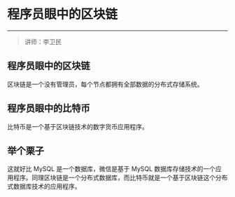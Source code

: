 # 程序员眼中的区块链

---

> 讲师：李卫民

## 程序员眼中的区块链

区块链是一个没有管理员，每个节点都拥有全部数据的分布式存储系统。

## 程序员眼中的比特币

比特币是一个基于区块链技术的数字货币应用程序。

## 举个栗子

这就好比 MySQL 是一个数据库，微信是基于 MySQL 数据库存储技术的一个应用程序。同理区块链是一个分布式数据库，而比特币就是一个基于区块链这个分布式数据库技术的应用程序。

